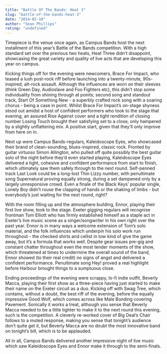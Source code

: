 ```yaml
---
title: "Battle Of The Bands: Heat 3"
slug: "battle-of-the-bands-heat-3"
date: "2014-02-10"
author: "Sean Phillips"
rating: "undefined"
---
```


Timepiece is the venue once again, as Campus Bands host the next installment of this year’s Battle of the Bands competition. With a high standard set over the previous two heats, Heat Three didn’t disappoint, showcasing the great variety and quality of live acts that are developing this year on campus.

Kicking things off for the evening were newcomers, Brace For Impact, who teased a lush post-rock riff before launching into a twenty-minute, 90s-inspired, alt-rock assault. Although the influences are worn on their sleeves (think Green Day, Audioslave and Foo Fighters etc), this didn’t stop some individuality from shining through at points; second song and standout track, Start Of Something New - a superbly crafted rock song with a soaring chorus - being a case in point. Whilst Brace For Impact’s on-stage shyness stood out amidst a host of confident performers who took to the stage that evening, an assured Rise Against cover and a tight rendition of closing number Losing Touch brought their satisfying set to a close, only hampered by a slightly unflattering mix. A positive start, given that they’ll only improve from here on in.

Next up were Campus Bands-regulars, Kaleidoscope Eyes, who showcased their brand of clean-sounding, blues-inspired, classic rock. Fronted by guitar virtuoso Simon Allington, who pulled off quite possibly the best guitar solo of the night before they’d even started playing, Kaleidoscope Eyes delivered a tight, cohesive and confident performance from start to finish, which ultimately saw them safely through to the next round. Self-penned track Last Look could be a long-lost Thin Lizzy number, with penultimate song Supernatural proving equally strong, during a set dampened only by a largely unresponsive crowd. Even a finale of the Black Keys’ popular single, Lonely Boy didn’t rouse the clapping of hands or the shaking of limbs - but everybody’s just waiting for the next round, right?

With the room filling up and the atmosphere building, Ennor, playing their first live show, took to the stage. Exeter gigging regulars will recognise frontman Tom Elliott who has firmly established himself as a staple act in Exeter’s live music scene as a singer/songwriter in his own right over the past year. Ennor is in many ways a welcome extension of Tom’s solo material, and the folk influences which underpin his solo work run throughout - the checked shirts and cellist in tow kind of give the game away, but it’s a formula that works well. Despite gear issues pre-gig and constant chatter throughout even the most tender moments of the show, which threatened at times to undermine the overall sound of the band, Ennor showed (to their real credit) no signs of angst and delivered a confident performance. Penultimate song Hey! proved a real highlight before Harbour brought things to a sumptuous close.

Ending proceedings of the evening were scrappy, lo-fi indie outfit, Beverly Macca, playing their first show as a three-piece having just started to make their name on the Exeter circuit as a duo. Kicking off with Swag Tree, which contains, without a doubt, the best riff of the evening, before the equally impressive Good Wolf, which comes across like Male Bonding covering Pavement. Sonically it works a treat, although you sense that Beverly Macca needed to be a little tighter to make it to the next round this evening, such is the competition. A cleverly re-worked cover of Big Deal’s Chair follows to a muted response, making you sense that tonight’s audience don’t quite get it, but Beverly Macca are no doubt the most innovative band on tonight’s bill, which is to be applauded.

All in all, Campus Bands delivered another impressive night of live music which saw Kaleidoscope Eyes and Ennor make it through to the semi-finals.
